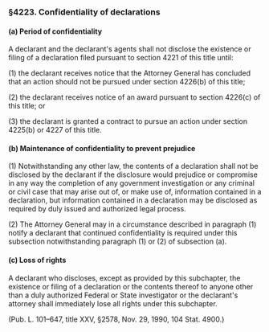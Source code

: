 ### §4223. Confidentiality of declarations ###

#### (a) Period of confidentiality ####

A declarant and the declarant's agents shall not disclose the existence or filing of a declaration filed pursuant to section 4221 of this title until:

(1) the declarant receives notice that the Attorney General has concluded that an action should not be pursued under section 4226(b) of this title;

(2) the declarant receives notice of an award pursuant to section 4226(c) of this title; or

(3) the declarant is granted a contract to pursue an action under section 4225(b) or 4227 of this title.

#### (b) Maintenance of confidentiality to prevent prejudice ####

(1) Notwithstanding any other law, the contents of a declaration shall not be disclosed by the declarant if the disclosure would prejudice or compromise in any way the completion of any government investigation or any criminal or civil case that may arise out of, or make use of, information contained in a declaration, but information contained in a declaration may be disclosed as required by duly issued and authorized legal process.

(2) The Attorney General may in a circumstance described in paragraph (1) notify a declarant that continued confidentiality is required under this subsection notwithstanding paragraph (1) or (2) of subsection (a).

#### (c) Loss of rights ####

A declarant who discloses, except as provided by this subchapter, the existence or filing of a declaration or the contents thereof to anyone other than a duly authorized Federal or State investigator or the declarant's attorney shall immediately lose all rights under this subchapter.

(Pub. L. 101–647, title XXV, §2578, Nov. 29, 1990, 104 Stat. 4900.)